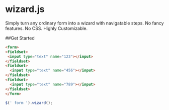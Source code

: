 wizard.js
=========

Simply turn any ordinary form into a wizard with navigatable steps. 
No fancy features. No CSS. Highly Customizable.

##Get Started

```html
<form>
<fieldset>
 <input type="text" name="123"></input>
</fieldset>
<fieldset>
  <input type="text" name="456"></input>
</fieldset>
<fieldset>
  <input type="text" name="789"></input>
</fieldset>
</form>
```
```js
$(' form ').wizard();
```


